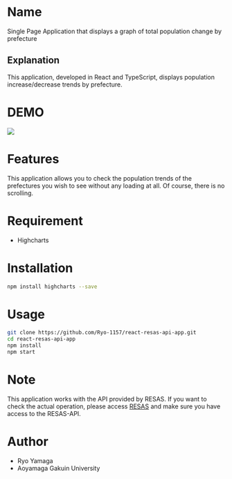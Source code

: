 # Name

Single Page Application that displays a graph of total population change by prefecture

## Explanation

This application, developed in React and TypeScript, displays population increase/decrease trends by prefecture.

# DEMO

![](https://j.gifs.com/6W7vRz.gif)

# Features

This application allows you to check the population trends of the prefectures you wish to see without any loading at all.
Of course, there is no scrolling.

# Requirement

- Highcharts

# Installation

```zsh
npm install highcharts --save
```

# Usage

```zsh
git clone https://github.com/Ryo-1157/react-resas-api-app.git
cd react-resas-api-app
npm install
npm start
```

# Note

This application works with the API provided by RESAS.
If you want to check the actual operation, please access [RESAS](https://opendata.resas-portal.go.jp/) and make sure you have access to the RESAS-API.

# Author

- Ryo Yamaga
- Aoyamaga Gakuin University
